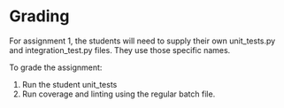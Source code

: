 Grading
=======

For assignment 1, the students will need to supply their own unit_tests.py 
and integration_test.py files.
They use those specific names. 

To grade the assignment:
1. Run the student unit_tests
2. Run coverage and linting using the regular batch file.

